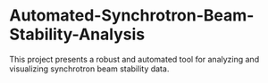 # Automated-Synchrotron-Beam-Stability-Analysis
This project presents a robust and automated tool for analyzing and visualizing synchrotron beam stability data.
